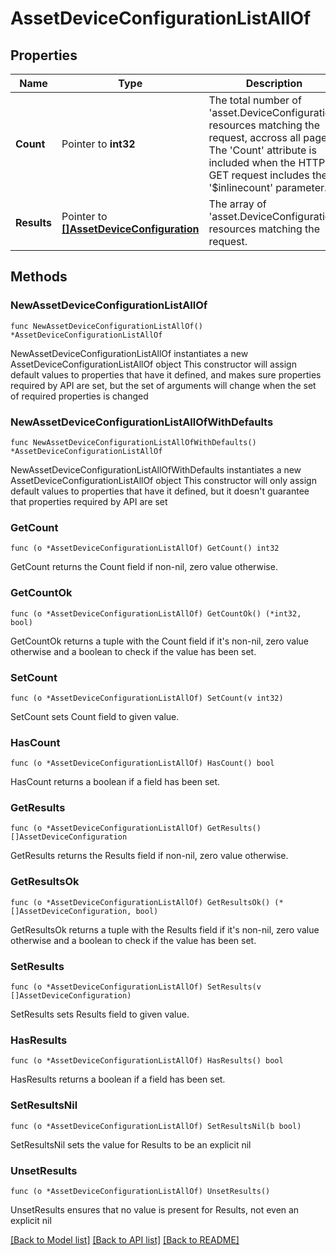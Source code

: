 # AssetDeviceConfigurationListAllOf

## Properties

Name | Type | Description | Notes
------------ | ------------- | ------------- | -------------
**Count** | Pointer to **int32** | The total number of &#39;asset.DeviceConfiguration&#39; resources matching the request, accross all pages. The &#39;Count&#39; attribute is included when the HTTP GET request includes the &#39;$inlinecount&#39; parameter. | [optional] 
**Results** | Pointer to [**[]AssetDeviceConfiguration**](asset.DeviceConfiguration.md) | The array of &#39;asset.DeviceConfiguration&#39; resources matching the request. | [optional] 

## Methods

### NewAssetDeviceConfigurationListAllOf

`func NewAssetDeviceConfigurationListAllOf() *AssetDeviceConfigurationListAllOf`

NewAssetDeviceConfigurationListAllOf instantiates a new AssetDeviceConfigurationListAllOf object
This constructor will assign default values to properties that have it defined,
and makes sure properties required by API are set, but the set of arguments
will change when the set of required properties is changed

### NewAssetDeviceConfigurationListAllOfWithDefaults

`func NewAssetDeviceConfigurationListAllOfWithDefaults() *AssetDeviceConfigurationListAllOf`

NewAssetDeviceConfigurationListAllOfWithDefaults instantiates a new AssetDeviceConfigurationListAllOf object
This constructor will only assign default values to properties that have it defined,
but it doesn't guarantee that properties required by API are set

### GetCount

`func (o *AssetDeviceConfigurationListAllOf) GetCount() int32`

GetCount returns the Count field if non-nil, zero value otherwise.

### GetCountOk

`func (o *AssetDeviceConfigurationListAllOf) GetCountOk() (*int32, bool)`

GetCountOk returns a tuple with the Count field if it's non-nil, zero value otherwise
and a boolean to check if the value has been set.

### SetCount

`func (o *AssetDeviceConfigurationListAllOf) SetCount(v int32)`

SetCount sets Count field to given value.

### HasCount

`func (o *AssetDeviceConfigurationListAllOf) HasCount() bool`

HasCount returns a boolean if a field has been set.

### GetResults

`func (o *AssetDeviceConfigurationListAllOf) GetResults() []AssetDeviceConfiguration`

GetResults returns the Results field if non-nil, zero value otherwise.

### GetResultsOk

`func (o *AssetDeviceConfigurationListAllOf) GetResultsOk() (*[]AssetDeviceConfiguration, bool)`

GetResultsOk returns a tuple with the Results field if it's non-nil, zero value otherwise
and a boolean to check if the value has been set.

### SetResults

`func (o *AssetDeviceConfigurationListAllOf) SetResults(v []AssetDeviceConfiguration)`

SetResults sets Results field to given value.

### HasResults

`func (o *AssetDeviceConfigurationListAllOf) HasResults() bool`

HasResults returns a boolean if a field has been set.

### SetResultsNil

`func (o *AssetDeviceConfigurationListAllOf) SetResultsNil(b bool)`

 SetResultsNil sets the value for Results to be an explicit nil

### UnsetResults
`func (o *AssetDeviceConfigurationListAllOf) UnsetResults()`

UnsetResults ensures that no value is present for Results, not even an explicit nil

[[Back to Model list]](../README.md#documentation-for-models) [[Back to API list]](../README.md#documentation-for-api-endpoints) [[Back to README]](../README.md)


